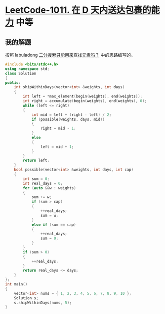 # [LeetCode-1011. 在 D 天内送达包裹的能力](https://leetcode.cn/problems/capacity-to-ship-packages-within-d-days/) 中等



## 我的解题

按照 labuladong [二分搜索只能用来查找元素吗？](https://mp.weixin.qq.com/s/QC24hyg0ZgjR7-LgnEzMYg) 中的思路编写的。

```C++
#include <bits/stdc++.h>
using namespace std;
class Solution
{
public:
	int shipWithinDays(vector<int> &weights, int days)
	{
		int left = *max_element(begin(weights), end(weights));
		int right = accumulate(begin(weights), end(weights), 0);
		while (left <= right)
		{
			int mid = left + (right - left) / 2;
			if (possible(weights, days, mid))
			{
				right = mid - 1;
			}
			else
			{
				left = mid + 1;
			}
		}
		return left;
	}
	bool possible(vector<int> &weights, int days, int cap)
	{
		int sum = 0;
		int real_days = 0;
		for (auto &&w : weights)
		{
			sum += w;
			if (sum > cap)
			{
				++real_days;
				sum = w;
			}
			else if (sum == cap)
			{
				++real_days;
				sum = 0;
			}
		}
		if (sum > 0)
		{
			++real_days;
		}
		return real_days <= days;
	}
};
int main()
{
	vector<int> nums = { 1, 2, 3, 4, 5, 6, 7, 8, 9, 10 };
	Solution s;
	s.shipWithinDays(nums, 5);
}

```


